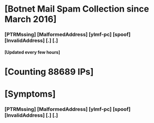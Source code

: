 # [Botnet Mail Spam Collection since March 2016]
### [PTRMssing] [MalformedAddress] [ylmf-pc] [spoof] [InvalidAddress] [.] [.]
#### [Updated every few hours]

# [Counting 88689 IPs]

# [Symptoms] 
###   [PTRMssing] [MalformedAddress] [ylmf-pc] [spoof] [InvalidAddress] [.] [.]
